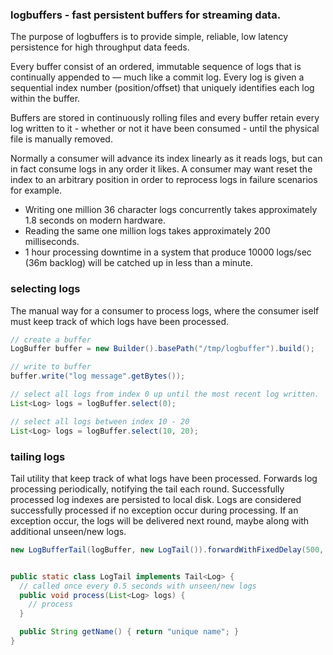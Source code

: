 ### logbuffers - fast persistent buffers for streaming data. 


The purpose of logbuffers is to provide simple, reliable, low latency persistence for high throughput data feeds. 

Every buffer consist of an ordered, immutable sequence of logs that is continually appended to — much like a commit log.
Every log is given a sequential index number (position/offset) that uniquely identifies each log within the buffer.

Buffers are stored in continuously rolling files and every buffer retain every log written to it - whether or not it have been consumed - until the physical file is manually removed. 

Normally a consumer will advance its index linearly as it reads logs, but can in fact consume logs in any order it likes. A consumer may want reset the index to an arbitrary position in order to reprocess logs in failure scenarios for example.

- Writing one million 36 character logs concurrently takes approximately 1.8 seconds on modern hardware.
- Reading the same one million logs takes approximately 200 milliseconds.
- 1 hour processing downtime in a system that produce 10000 logs/sec (36m backlog) will be catched up in less than a minute.

### selecting logs

The manual way for a consumer to process logs, where the consumer iself must keep track of which logs have been processed.

```java
// create a buffer
LogBuffer buffer = new Builder().basePath("/tmp/logbuffer").build();

// write to buffer
buffer.write("log message".getBytes());

// select all logs from index 0 up until the most recent log written.
List<Log> logs = logBuffer.select(0);

// select all logs between index 10 - 20
List<Log> logs = logBuffer.select(10, 20);

```


### tailing logs

Tail utility that keep track of what logs have been processed. Forwards log processing periodically, notifying the tail each round. Successfully processed log indexes are persisted to local disk. Logs are considered successfully processed if no exception occur during processing. If an exception occur, the logs will be delivered next round, maybe along with additional unseen/new logs.


```java
new LogBufferTail(logBuffer, new LogTail()).forwardWithFixedDelay(500, TimeUnit.MILLISECONDS);


public static class LogTail implements Tail<Log> {
  // called once every 0.5 seconds with unseen/new logs
  public void process(List<Log> logs) { 
    // process
  }

  public String getName() { return "unique name"; }
}

```
